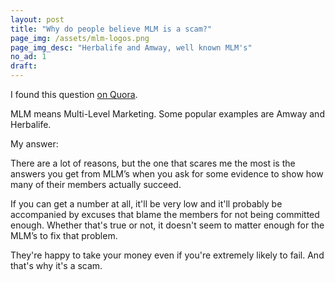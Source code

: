 ```yaml
---
layout: post
title: "Why do people believe MLM is a scam?"
page_img: /assets/mlm-logos.png
page_img_desc: "Herbalife and Amway, well known MLM's"
no_ad: 1
draft: 
---
```


I found this question <a href="https://www.quora.com/Why-do-people-believe-MLM-is-a-scam">on Quora</a>.

MLM means Multi-Level Marketing. Some popular examples are Amway and Herbalife.

My answer: 

There are a lot of reasons, but the one that scares me the most is the answers you get from MLM’s when you ask for some evidence to show how many of their members actually succeed.

If you can get a number at all, it'll be very low and it'll probably be accompanied by excuses that blame the members for not being committed enough. Whether that's true or not, it doesn't seem to matter enough for the MLM’s to fix that problem.

They're happy to take your money even if you're extremely likely to fail. And that's why it's a scam.
